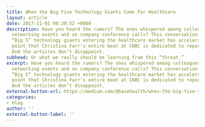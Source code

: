 ```yaml
---
title: When the Big Five Technology Giants Come For Healthcare
layout: article
date: 2017-11-01 06:39:52 +0000
description: Have you heard the rumors? The ones whispered among colleagues at industry
  networking events and on company conference calls? This conversation around the
  “Big 5” technology giants entering the healthcare market has accelerated to the
  point that Christina Farr’s entire beat at CNBC is dedicated to reporting on it.
  And the articles don’t disappoint.
subhead: Or what we really should be learning from this “threat.”
excerpt: Have you heard the rumors? The ones whispered among colleagues at industry
  networking events and on company conference calls? This conversation around the
  “Big 5” technology giants entering the healthcare market has accelerated to the
  point that Christina Farr’s entire beat at CNBC is dedicated to reporting on it.
  And the articles don’t disappoint.
external-button-url: https://medium.com/@basehealth/when-the-big-five-technology-giants-come-for-healthcare-cd2a9d274146
categories:
- blog
author: ''
external-button-label: ''
---
```

